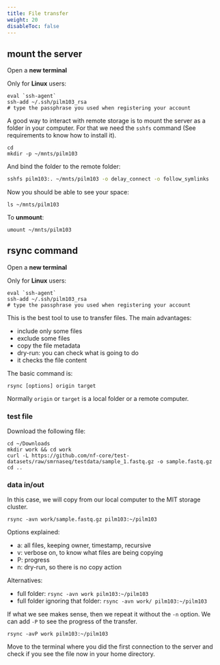 ```yaml
---
title: File transfer
weight: 20
disableToc: false
---
```


## mount the server

Open a **new terminal**

Only for **Linux** users:

```
eval `ssh-agent`
ssh-add ~/.ssh/pilm103_rsa
# type the passphrase you used when registering your account
```

A good way to interact with remote storage is to mount the server as a folder in your computer. For that we need the `sshfs` command (See requirements to know how to install it).

```
cd
mkdir -p ~/mnts/pilm103
```

And bind the folder to the remote folder:

```bash
sshfs pilm103:. ~/mnts/pilm103 -o delay_connect -o follow_symlinks
```

Now you should be able to see your space:

`ls ~/mnts/pilm103`

To **unmount**:

```
umount ~/mnts/pilm103
```

## rsync command

Open a **new terminal**

Only for **Linux** users:
```
eval `ssh-agent`
ssh-add ~/.ssh/pilm103_rsa
# type the passphrase you used when registering your account
```

This is the best tool to use to transfer files. The main advantages:

* include only some files
* exclude some files
* copy the file metadata
* dry-run: you can check what is going to do
* it checks the file content

The basic command is:

`rsync [options] origin target`

Normally `origin` or `target` is a local folder or a remote computer.

### test file

Download the following file:

```
cd ~/Downloads
mkdir work && cd work
curl -L https://github.com/nf-core/test-datasets/raw/smrnaseq/testdata/sample_1.fastq.gz -o sample.fastq.gz
cd ..
```

### data in/out

In this case, we will copy from our local computer to the MIT storage cluster.

`rsync -avn work/sample.fastq.gz pilm103:~/pilm103`

Options explained:

* a: all files, keeping owner, timestamp, recursive
* v: verbose on, to know what files are being copying
* P: progress
* n: dry-run, so there is no copy action 

Alternatives:

* full folder: `rsync -avn work pilm103:~/pilm103`
* full folder ignoring that folder: `rsync -avn work/ pilm103:~/pilm103`

If what we see makes sense, then we repeat it without the `-n` option. We can add `-P` to see the progress of the transfer.

`rsync -avP work pilm103:~/pilm103`

Move to the terminal where you did the first connection to the server and check if you see the file now in your home directory.

